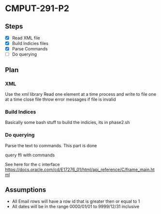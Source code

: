 # CMPUT-291-P2
## Steps
- [x] Read XML file
- [x] Build Indicies files
- [x] Parse Commands
- [ ] Do querying

## Plan
### XML
Use the xml library
Read one element at a time
process and write to file one at a time
close file
throw error messages if file is invalid

### Build Indices
Basically some bash stuff to build the indicies, its in phase2.sh

### Do querying
Parse the text to commands. This part is done

query ffi with commands

See here for the c interface
https://docs.oracle.com/cd/E17276_01/html/api_reference/C/frame_main.html

## Assumptions
- All Email rows will have a row id that is greater then or equal to 1
- All dates will be in the range 0000/01/01 to 9999/12/31 inclusive
